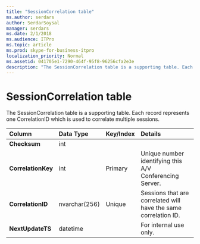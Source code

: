 ```yaml
---
title: "SessionCorrelation table"
ms.author: serdars
author: SerdarSoysal
manager: serdars
ms.date: 2/1/2018
ms.audience: ITPro
ms.topic: article
ms.prod: skype-for-business-itpro
localization_priority: Normal
ms.assetid: 041705e1-7290-464f-95f8-96256cfa2e3e
description: "The SessionCorrelation table is a supporting table. Each record represents one CorrelationID which is used to correlate multiple sessions."
---
```


# SessionCorrelation table
 
The SessionCorrelation table is a supporting table. Each record represents one CorrelationID which is used to correlate multiple sessions. 
  
|**Column**|**Data Type**|**Key/Index**|**Details**|
|:-----|:-----|:-----|:-----|
|**Checksum** <br/> |int  <br/> |||
|**CorrelationKey** <br/> |int  <br/> |Primary  <br/> |Unique number identifying this A/V Conferencing Server.  <br/> |
|**CorrelationID** <br/> |nvarchar(256)  <br/> |Unique  <br/> |Sessions that are correlated will have the same correlation ID.  <br/> |
|**NextUpdateTS** <br/> |datetime  <br/> | <br/> |For internal use only.  <br/> |
   

